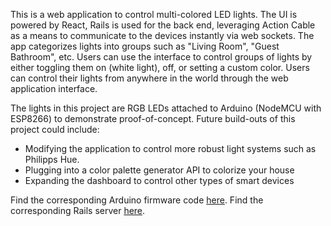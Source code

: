 This is a web application to control multi-colored LED lights. The UI is powered by React, Rails is used for the back end, leveraging Action Cable as a means to communicate to the devices instantly via web sockets. The app categorizes lights into groups such as "Living Room", "Guest Bathroom", etc. Users can use the interface to control groups of lights by either toggling them on (white light), off, or setting a custom color. Users can control their lights from anywhere in the world through the web application interface.

The lights in this project are RGB LEDs attached to Arduino (NodeMCU with ESP8266) to demonstrate proof-of-concept. Future build-outs of this project could include:

- Modifying the application to control more robust light systems such as Philipps Hue.
- Plugging into a color palette generator API to colorize your house
- Expanding the dashboard to control other types of smart devices



Find the corresponding Arduino firmware code [here](https://github.com/emikaijuin/arduino-nodemcu-led-control-using-action-cable-firmware). 
Find the corresponding Rails server [here](https://github.com/emikaijuin/arduino-nodemcu-led-control-using-action-cable/).

